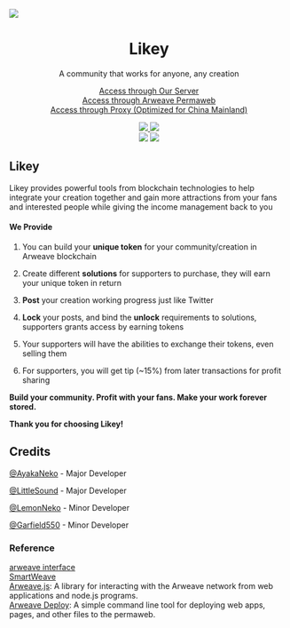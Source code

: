 ![](https://i.loli.net/2021/04/06/EjTf9Jm6MrtRVAH.png)




<h1 align="center">Likey</h1>
<p align="center">A community that works for anyone, any creation</p>
<p align="center">
  <a href="https://likey.arcucy.io/#/">Access through Our Server</a><br>
  <a href="https://arweave.net/5RryeBNPUGp18CtnHtbn1Z8ExKwBjA3aqiN3bfenjDc/#/">Access through Arweave Permaweb</a><br>
  <a href="https://arweave.arcucy.io/5RryeBNPUGp18CtnHtbn1Z8ExKwBjA3aqiN3bfenjDc/#/">Access through Proxy (Optimized for China Mainland)</a><br>
</p>

<p align="center">
  <a href="https://t.me/ArclightMusic">
    <img src="https://img.shields.io/badge/Chat%20on-Telegram-%235AA9E6?logo=telegram" />
  </a>
  <a href="https://discord.gg/bGZ2ZQ">
    <img src="https://img.shields.io/discord/766689493435678770.svg?label=&logo=discord&logoColor=ffffff&color=7389D8&labelColor=6A7EC2" />
  </a><br>
  <img src="https://github.com/Arcucy/ArcLight/workflows/Node%20Build%20Test/badge.svg" />
  <img src="https://github.com/Arcucy/ArcLight/workflows/Production%20CI%20Build%20Test/badge.svg">
</p>

## Likey

Likey provides powerful tools from blockchain technologies to help integrate your creation together and gain more attractions from your fans and interested people while giving the income management back to you

#### We Provide

1. You can build your **unique token** for your community/creation in Arweave blockchain

2. Create different **solutions** for supporters to purchase, they will earn your unique token in return

3. **Post** your creation working progress just like Twitter

4. **Lock** your posts, and bind the **unlock** requirements to solutions, supporters grants access by earning tokens

5. Your supporters will have the abilities to exchange their tokens, even selling them

6. For supporters, you will get tip (~15%) from later transactions for profit sharing

   

**Build your community. Profit with your fans. Make your work forever stored.**

**Thank you for choosing Likey!**

## Credits

[@AyakaNeko](https://github.com/nekomeowww) - Major Developer

[@LittleSound](https://github.com/LittleSound) - Major Developer   

[@LemonNeko](https://github.com/LemonNekoGH) - Minor Developer   

[@Garfield550](https://github.com/Garfield550) - Minor Developer   

### Reference
[arweave interface](https://www.arweave.org/build)   
[SmartWeave](https://github.com/ArweaveTeam/Smartweave)     
[Arweave.js](https://github.com/ArweaveTeam/arweave-js): A library for interacting with the Arweave network from web applications and node.js programs.    
[Arweave Deploy](https://github.com/ArweaveTeam/arweave-deploy): A simple command line tool for deploying web apps, pages, and other files to the permaweb.    
